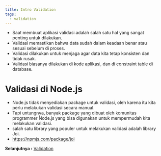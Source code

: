 ```yaml
---
title: Intro Validation
tags:
  - validation
---
```


- Saat membuat aplikasi validasi adalah salah satu hal yang sangat penting untuk dilakukan.
- Validasi memastikan bahwa data sudah dalam keadaan benar atau sesuai sebelum di proses.
- Validasi dilakukan untuk menjaga agar data kita tetap konsisten dan tidak rusak.
- Validasi biasanya dilakukan di kode aplikasi, dan di constraint table di database.

# Validasi di Node.js

- Node.js tidak menyediakan package untuk validasi, oleh karena itu kita perlu melakukan validasi secara manual.
- Tapi untungnya, banyak package yang dibuat oleh komunitas programmer Node.js yang bisa digunakan untuk mempermudah kita melakukan validasi.
- salah satu library yang populer untuk melakukan validasi adalah library Joi.
- https://npmjs.com/package/joi

**Selanjutnya :** [Validation](validation.md)

